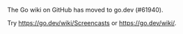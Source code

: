 The Go wiki on GitHub has moved to go.dev (#61940).

Try <https://go.dev/wiki/Screencasts> or <https://go.dev/wiki/>.


